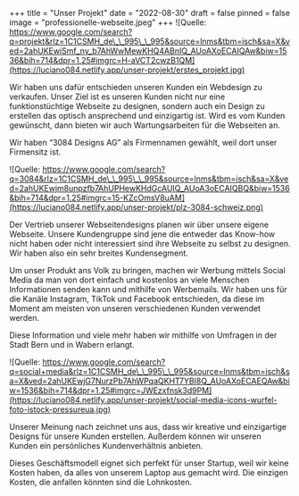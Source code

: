 +++
title = "Unser Projekt"
date = "2022-08-30"
draft = false
pinned = false
image = "professionelle-webseite.jpeg"
+++
![Quelle: https://www.google.com/search?q=projekt&rlz=1C1CSMH_de\_\_995\_\_995&source=lnms&tbm=isch&sa=X&ved=2ahUKEwiSmf_ny_b7AhWwMewKHQ4ABnIQ_AUoAXoECAIQAw&biw=1536&bih=714&dpr=1.25#imgrc=H-aVCT2cwzB1QM](https://luciano084.netlify.app/unser-projekt/erstes_projekt.jpg)

Wir haben uns dafür entschieden unseren Kunden ein Webdesign zu verkaufen. Unser Ziel ist es unseren Kunden nicht nur eine funktionstüchtige Webseite zu designen, sondern auch ein Design zu erstellen das optisch ansprechend und einzigartig ist. Wird es vom Kunden gewünscht, dann bieten wir auch Wartungsarbeiten für die Webseiten an.

W﻿ir haben “3084 Designs AG” als Firmennamen gewählt, weil dort unser Firmensitz ist.

![Quelle: https://www.google.com/search?q=3084&rlz=1C1CSMH_de\_\_995\_\_995&source=lnms&tbm=isch&sa=X&ved=2ahUKEwjm8unpzfb7AhUPHewKHdGcAUIQ_AUoA3oECAIQBQ&biw=1536&bih=714&dpr=1.25#imgrc=15-KZcOmsV8uAM](https://luciano084.netlify.app/unser-projekt/plz-3084-schweiz.png)

Der Vertrieb unserer Webseitendesigns planen wir über unsere eigene Webseite. Unsere Kundengruppe sind jene die entweder das Know-how nicht haben oder nicht interessiert sind ihre Webseite zu selbst zu designen. Wir haben also ein sehr breites Kundensegment.

Um unser Produkt ans Volk zu bringen, machen wir Werbung mittels Social Media da man von dort einfach und kostenlos an viele Menschen Informationen senden kann und mithilfe von Werbemails. Wir haben uns für die Kanäle Instagram, TikTok und Facebook entschieden, da diese im Moment am meisten von unseren verschiedenen Kunden verwendet werden.

D﻿iese Information und viele mehr haben wir mithilfe von Umfragen in der Stadt Bern und in Wabern erlangt.

![Quelle: https://www.google.com/search?q=social+media&rlz=1C1CSMH_de\_\_995\_\_995&source=lnms&tbm=isch&sa=X&ved=2ahUKEwjG7NurzPb7AhWPqaQKHT7YBI8Q_AUoAXoECAEQAw&biw=1536&bih=714&dpr=1.25#imgrc=JWEzxfnsk3d9PM](https://luciano084.netlify.app/unser-projekt/social-media-icons-wurfel-foto-istock-pressureua.jpg)

Unserer Meinung nach zeichnet uns aus, dass wir kreative und einzigartige Designs für unsere Kunden erstellen. Außerdem können wir unseren Kunden ein persönliches Kundenverhältnis anbieten.

Dieses Geschäftsmodell eignet sich perfekt für unser Startup, weil wir keine Kosten haben, da alles von unserem Laptop aus gemacht wird. Die einzigen Kosten, die anfallen könnten sind die Lohnkosten.
